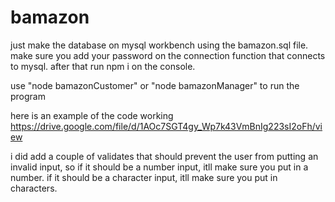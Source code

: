 # bamazon
just make the database on mysql workbench using the bamazon.sql file. 
make sure you add your password on the connection function that connects to mysql.
after that run npm i on the console.

use "node bamazonCustomer" or "node bamazonManager" to run the program

here is an example of the code working
https://drive.google.com/file/d/1AOc7SGT4gy_Wp7k43VmBnIg223sI2oFh/view

i did add a couple of validates that should prevent the user from putting an invalid input,
so if it should be a number input, itll make sure you put in a number. if it should be a character input,
itll make sure you put in characters.